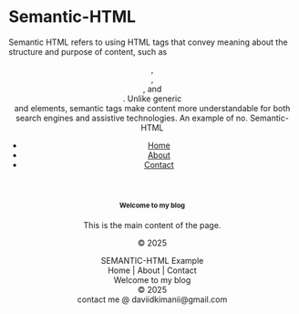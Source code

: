# Semantic-HTML
Semantic HTML refers to using HTML tags that convey meaning about the structure and purpose of content, such as <header>, <article>, <nav>, and <section>. Unlike generic <div> and <span> elements, semantic tags make content more understandable for both search engines and assistive technologies.
An example of no. Semantic-HTML <header>
  <nav>
    <ul>
      <li><a href="/">Home</a></li>
      <li><a href="/about">About</a></li>
      <li><a href="/contact">Contact</a></li>
    </ul>
  </nav>
</header>

<main>
  <article>
    <h1>Welcome to my blog</h1>
    <p>This is the main content of the page.</p>
  </article>
</main>

<footer>
  <p>© 2025</p>
</footer>
SEMANTIC-HTML Example 
<div id="top">
  <div class="menu">Home | About | Contact</div>
  <div class="main">Welcome to my blog</div>
  <div class="footer">© 2025</div>
</div>
contact me @ daviidkimanii@gmail.com
